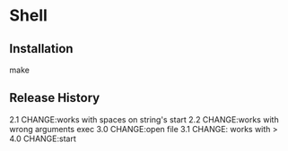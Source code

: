 Shell
=====

Installation 
-----
make

Release History
----
2.1 
CHANGE:works with spaces on string's start
2.2
CHANGE:works with wrong arguments exec
3.0
CHANGE:open file
3.1
CHANGE: works with >	
4.0
CHANGE:start
